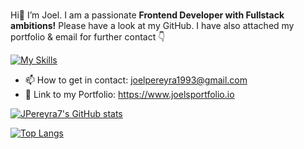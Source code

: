 ###
Hi👋 I’m Joel. I am a passionate **Frontend Developer with Fullstack ambitions!**
Please have a look at my GitHub. I have also attached my portfolio & email for further contact 👇

[![My Skills](https://skillicons.dev/icons?i=js,ts,react,vue,nodejs,nextjs,nuxt,express,mysql,mongodb,redux,nuxt,sequelize,prisma,cypress,jest,tailwind,bootstrap,materialui,powershell,bash,npm,babel,vite,git,netlify,vercel,heroku,html,css,sass,figma,vscode,replit&perline=9)](https://skillicons.dev)

- 📫 How to get in contact: joelpereyra1993@gmail.com
-  📔 Link to my Portfolio: https://www.joelsportfolio.io

[![JPereyra7's GitHub stats](https://github-readme-stats.vercel.app/api?username=JPereyra7&show_icons=true&theme=aura_dark)](https://github.com/JPereyra7/github-readme-stats)

[![Top Langs](https://github-readme-stats.vercel.app/api/top-langs/?username=JPereyra7&show_icons=true&theme=aura_dark&card_width=465)](https://github.com/JPereyra7/github-readme-stats)

